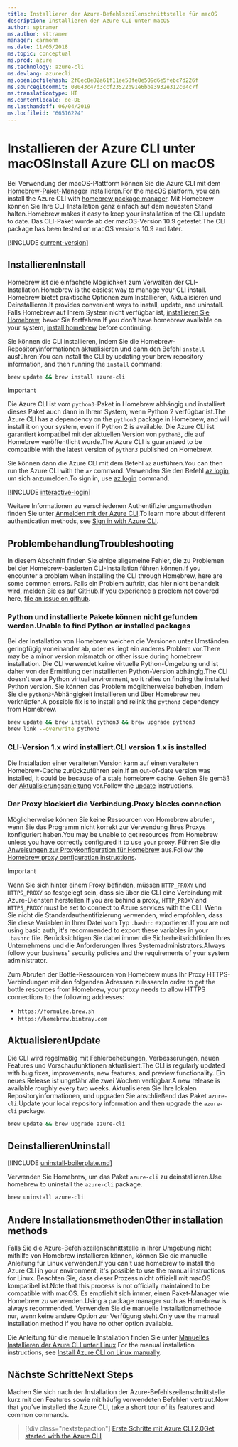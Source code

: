 ```yaml
---
title: Installieren der Azure-Befehlszeilenschnittstelle für macOS
description: Installieren der Azure CLI unter macOS
author: sptramer
ms.author: sttramer
manager: carmonm
ms.date: 11/05/2018
ms.topic: conceptual
ms.prod: azure
ms.technology: azure-cli
ms.devlang: azurecli
ms.openlocfilehash: 2f8ec8e82a61f11ee58fe8e509d6e5febc7d226f
ms.sourcegitcommit: 08043c47d3ccf23522b91e6bba3932e312c04c7f
ms.translationtype: HT
ms.contentlocale: de-DE
ms.lasthandoff: 06/04/2019
ms.locfileid: "66516224"
---
```

# <a name="install-azure-cli-on-macos"></a><span data-ttu-id="0cbdb-103">Installieren der Azure CLI unter macOS</span><span class="sxs-lookup"><span data-stu-id="0cbdb-103">Install Azure CLI on macOS</span></span>

<span data-ttu-id="0cbdb-104">Bei Verwendung der macOS-Plattform können Sie die Azure CLI mit dem [Homebrew-Paket-Manager](https://brew.sh) installieren.</span><span class="sxs-lookup"><span data-stu-id="0cbdb-104">For the macOS platform, you can install the Azure CLI with [homebrew package manager](https://brew.sh).</span></span> <span data-ttu-id="0cbdb-105">Mit Homebrew können Sie Ihre CLI-Installation ganz einfach auf dem neuesten Stand halten.</span><span class="sxs-lookup"><span data-stu-id="0cbdb-105">Homebrew makes it easy to keep your installation of the CLI update to date.</span></span> <span data-ttu-id="0cbdb-106">Das CLI-Paket wurde ab der macOS-Version 10.9 getestet.</span><span class="sxs-lookup"><span data-stu-id="0cbdb-106">The CLI package has been tested on macOS versions 10.9 and later.</span></span>

[!INCLUDE [current-version](includes/current-version.md)]

## <a name="install"></a><span data-ttu-id="0cbdb-107">Installieren</span><span class="sxs-lookup"><span data-stu-id="0cbdb-107">Install</span></span>

<span data-ttu-id="0cbdb-108">Homebrew ist die einfachste Möglichkeit zum Verwalten der CLI-Installation.</span><span class="sxs-lookup"><span data-stu-id="0cbdb-108">Homebrew is the easiest way to manage your CLI install.</span></span> <span data-ttu-id="0cbdb-109">Homebrew bietet praktische Optionen zum Installieren, Aktualisieren und Deinstallieren.</span><span class="sxs-lookup"><span data-stu-id="0cbdb-109">It provides convenient ways to install, update, and uninstall.</span></span>
<span data-ttu-id="0cbdb-110">Falls Homebrew auf Ihrem System nicht verfügbar ist, [installieren Sie Homebrew](https://docs.brew.sh/Installation.html), bevor Sie fortfahren.</span><span class="sxs-lookup"><span data-stu-id="0cbdb-110">If you don't have homebrew available on your system, [install homebrew](https://docs.brew.sh/Installation.html) before continuing.</span></span>

<span data-ttu-id="0cbdb-111">Sie können die CLI installieren, indem Sie die Homebrew-Repositoryinformationen aktualisieren und dann den Befehl `install` ausführen:</span><span class="sxs-lookup"><span data-stu-id="0cbdb-111">You can install the CLI by updating your brew repository information, and then running the `install` command:</span></span>

```bash
brew update && brew install azure-cli
```

> [!IMPORTANT]
>
> <span data-ttu-id="0cbdb-112">Die Azure CLI ist vom `python3`-Paket in Homebrew abhängig und installiert dieses Paket auch dann in Ihrem System, wenn Python 2 verfügbar ist.</span><span class="sxs-lookup"><span data-stu-id="0cbdb-112">The Azure CLI has a dependency on the `python3` package in Homebrew, and will install it on your system, even if Python 2 is available.</span></span> <span data-ttu-id="0cbdb-113">Die Azure CLI ist garantiert kompatibel mit der aktuellen Version von `python3`, die auf Homebrew veröffentlicht wurde.</span><span class="sxs-lookup"><span data-stu-id="0cbdb-113">The Azure CLI is guaranteed to be compatible with the latest version of `python3` published on Homebrew.</span></span>

<span data-ttu-id="0cbdb-114">Sie können dann die Azure CLI mit dem Befehl `az` ausführen.</span><span class="sxs-lookup"><span data-stu-id="0cbdb-114">You can then run the Azure CLI with the `az` command.</span></span> <span data-ttu-id="0cbdb-115">Verwenden Sie den Befehl [az login](/cli/azure/reference-index#az-login), um sich anzumelden.</span><span class="sxs-lookup"><span data-stu-id="0cbdb-115">To sign in, use [az login](/cli/azure/reference-index#az-login) command.</span></span>

[!INCLUDE [interactive-login](includes/interactive-login.md)]

<span data-ttu-id="0cbdb-116">Weitere Informationen zu verschiedenen Authentifizierungsmethoden finden Sie unter [Anmelden mit der Azure CLI](authenticate-azure-cli.md).</span><span class="sxs-lookup"><span data-stu-id="0cbdb-116">To learn more about different authentication methods, see [Sign in with Azure CLI](authenticate-azure-cli.md).</span></span>

## <a name="troubleshooting"></a><span data-ttu-id="0cbdb-117">Problembehandlung</span><span class="sxs-lookup"><span data-stu-id="0cbdb-117">Troubleshooting</span></span>

<span data-ttu-id="0cbdb-118">In diesem Abschnitt finden Sie einige allgemeine Fehler, die zu Problemen bei der Homebrew-basierten CLI-Installation führen können.</span><span class="sxs-lookup"><span data-stu-id="0cbdb-118">If you encounter a problem when installing the CLI through Homebrew, here are some common errors.</span></span> <span data-ttu-id="0cbdb-119">Falls ein Problem auftritt, das hier nicht behandelt wird, [melden Sie es auf GitHub](https://github.com/Azure/azure-cli/issues).</span><span class="sxs-lookup"><span data-stu-id="0cbdb-119">If you experience a problem not covered here, [file an issue on github](https://github.com/Azure/azure-cli/issues).</span></span>

### <a name="unable-to-find-python-or-installed-packages"></a><span data-ttu-id="0cbdb-120">Python und installierte Pakete können nicht gefunden werden.</span><span class="sxs-lookup"><span data-stu-id="0cbdb-120">Unable to find Python or installed packages</span></span>

<span data-ttu-id="0cbdb-121">Bei der Installation von Homebrew weichen die Versionen unter Umständen geringfügig voneinander ab, oder es liegt ein anderes Problem vor.</span><span class="sxs-lookup"><span data-stu-id="0cbdb-121">There may be a minor version mismatch or other issue during homebrew installation.</span></span> <span data-ttu-id="0cbdb-122">Die CLI verwendet keine virtuelle Python-Umgebung und ist daher von der Ermittlung der installierten Python-Version abhängig.</span><span class="sxs-lookup"><span data-stu-id="0cbdb-122">The CLI doesn't use a Python virtual environment, so it relies on finding the installed Python version.</span></span> <span data-ttu-id="0cbdb-123">Sie können das Problem möglicherweise beheben, indem Sie die `python3`-Abhängigkeit installieren und über Homebrew neu verknüpfen.</span><span class="sxs-lookup"><span data-stu-id="0cbdb-123">A possible fix is to install and relink the `python3` dependency from Homebrew.</span></span>

```bash
brew update && brew install python3 && brew upgrade python3
brew link --overwrite python3
```

### <a name="cli-version-1x-is-installed"></a><span data-ttu-id="0cbdb-124">CLI-Version 1.x wird installiert.</span><span class="sxs-lookup"><span data-stu-id="0cbdb-124">CLI version 1.x is installed</span></span>

<span data-ttu-id="0cbdb-125">Die Installation einer veralteten Version kann auf einen veralteten Homebrew-Cache zurückzuführen sein.</span><span class="sxs-lookup"><span data-stu-id="0cbdb-125">If an out-of-date version was installed, it could be because of a stale homebrew cache.</span></span> <span data-ttu-id="0cbdb-126">Gehen Sie gemäß der [Aktualisierungsanleitung](#Update) vor.</span><span class="sxs-lookup"><span data-stu-id="0cbdb-126">Follow the [update](#Update) instructions.</span></span>

### <a name="proxy-blocks-connection"></a><span data-ttu-id="0cbdb-127">Der Proxy blockiert die Verbindung.</span><span class="sxs-lookup"><span data-stu-id="0cbdb-127">Proxy blocks connection</span></span>

<span data-ttu-id="0cbdb-128">Möglicherweise können Sie keine Ressourcen von Homebrew abrufen, wenn Sie das Programm nicht korrekt zur Verwendung Ihres Proxys konfiguriert haben.</span><span class="sxs-lookup"><span data-stu-id="0cbdb-128">You may be unable to get resources from Homebrew unless you have correctly configured it to use your proxy.</span></span> <span data-ttu-id="0cbdb-129">Führen Sie die [Anweisungen zur Proxykonfiguration für Homebrew](https://docs.brew.sh/Manpage#using-homebrew-behind-a-proxy) aus.</span><span class="sxs-lookup"><span data-stu-id="0cbdb-129">Follow the [Homebrew proxy configuration instructions](https://docs.brew.sh/Manpage#using-homebrew-behind-a-proxy).</span></span>

> [!IMPORTANT]
> <span data-ttu-id="0cbdb-130">Wenn Sie sich hinter einem Proxy befinden, müssen `HTTP_PROXY` und `HTTPS_PROXY` so festgelegt sein, dass sie über die CLI eine Verbindung mit Azure-Diensten herstellen.</span><span class="sxs-lookup"><span data-stu-id="0cbdb-130">If you are behind a proxy, `HTTP_PROXY` and `HTTPS_PROXY` must be set to connect to Azure services with the CLI.</span></span>
> <span data-ttu-id="0cbdb-131">Wenn Sie nicht die Standardauthentifizierung verwenden, wird empfohlen, dass Sie diese Variablen in Ihrer Datei vom Typ `.bashrc` exportieren.</span><span class="sxs-lookup"><span data-stu-id="0cbdb-131">If you are not using basic auth, it's recommended to export these variables in your `.bashrc` file.</span></span>
> <span data-ttu-id="0cbdb-132">Berücksichtigen Sie dabei immer die Sicherheitsrichtlinien Ihres Unternehmens und die Anforderungen Ihres Systemadministrators.</span><span class="sxs-lookup"><span data-stu-id="0cbdb-132">Always follow your business' security policies and the requirements of your system administrator.</span></span>

<span data-ttu-id="0cbdb-133">Zum Abrufen der Bottle-Ressourcen von Homebrew muss Ihr Proxy HTTPS-Verbindungen mit den folgenden Adressen zulassen:</span><span class="sxs-lookup"><span data-stu-id="0cbdb-133">In order to get the bottle resources from Homebrew, your proxy needs to allow HTTPS connections to the following addresses:</span></span>

* `https://formulae.brew.sh`
* `https://homebrew.bintray.com`

## <a name="update"></a><span data-ttu-id="0cbdb-134">Aktualisieren</span><span class="sxs-lookup"><span data-stu-id="0cbdb-134">Update</span></span>

<span data-ttu-id="0cbdb-135">Die CLI wird regelmäßig mit Fehlerbehebungen, Verbesserungen, neuen Features und Vorschaufunktionen aktualisiert.</span><span class="sxs-lookup"><span data-stu-id="0cbdb-135">The CLI is regularly updated with bug fixes, improvements, new features, and preview functionality.</span></span> <span data-ttu-id="0cbdb-136">Ein neues Release ist ungefähr alle zwei Wochen verfügbar.</span><span class="sxs-lookup"><span data-stu-id="0cbdb-136">A new release is available roughly every two weeks.</span></span> <span data-ttu-id="0cbdb-137">Aktualisieren Sie Ihre lokalen Repositoryinformationen, und upgraden Sie anschließend das Paket `azure-cli`.</span><span class="sxs-lookup"><span data-stu-id="0cbdb-137">Update your local repository information and then upgrade the `azure-cli` package.</span></span>

```bash
brew update && brew upgrade azure-cli
```

## <a name="uninstall"></a><span data-ttu-id="0cbdb-138">Deinstallieren</span><span class="sxs-lookup"><span data-stu-id="0cbdb-138">Uninstall</span></span>

[!INCLUDE [uninstall-boilerplate.md](includes/uninstall-boilerplate.md)]

<span data-ttu-id="0cbdb-139">Verwenden Sie Homebrew, um das Paket `azure-cli` zu deinstallieren.</span><span class="sxs-lookup"><span data-stu-id="0cbdb-139">Use homebrew to uninstall the `azure-cli` package.</span></span>

```bash
brew uninstall azure-cli
```

## <a name="other-installation-methods"></a><span data-ttu-id="0cbdb-140">Andere Installationsmethoden</span><span class="sxs-lookup"><span data-stu-id="0cbdb-140">Other installation methods</span></span>

<span data-ttu-id="0cbdb-141">Falls Sie die Azure-Befehlszeilenschnittstelle in Ihrer Umgebung nicht mithilfe von Homebrew installieren können, können Sie die manuelle Anleitung für Linux verwenden.</span><span class="sxs-lookup"><span data-stu-id="0cbdb-141">If you can't use homebrew to install the Azure CLI in your environment, it's possible to use the manual instructions for Linux.</span></span> <span data-ttu-id="0cbdb-142">Beachten Sie, dass dieser Prozess nicht offiziell mit macOS kompatibel ist.</span><span class="sxs-lookup"><span data-stu-id="0cbdb-142">Note that this process is not officially maintained to be compatible with macOS.</span></span> <span data-ttu-id="0cbdb-143">Es empfiehlt sich immer, einen Paket-Manager wie Homebrew zu verwenden.</span><span class="sxs-lookup"><span data-stu-id="0cbdb-143">Using a package manager such as Homebrew is always recommended.</span></span> <span data-ttu-id="0cbdb-144">Verwenden Sie die manuelle Installationsmethode nur, wenn keine andere Option zur Verfügung steht.</span><span class="sxs-lookup"><span data-stu-id="0cbdb-144">Only use the manual installation method if you have no other option available.</span></span>

<span data-ttu-id="0cbdb-145">Die Anleitung für die manuelle Installation finden Sie unter [Manuelles Installieren der Azure CLI unter Linux](install-azure-cli-linux.md).</span><span class="sxs-lookup"><span data-stu-id="0cbdb-145">For the manual installation instructions, see [Install Azure CLI on Linux manually](install-azure-cli-linux.md).</span></span>

## <a name="next-steps"></a><span data-ttu-id="0cbdb-146">Nächste Schritte</span><span class="sxs-lookup"><span data-stu-id="0cbdb-146">Next Steps</span></span>

<span data-ttu-id="0cbdb-147">Machen Sie sich nach der Installation der Azure-Befehlszeilenschnittstelle kurz mit den Features sowie mit häufig verwendeten Befehlen vertraut.</span><span class="sxs-lookup"><span data-stu-id="0cbdb-147">Now that you've installed the Azure CLI, take a short tour of its features and common commands.</span></span>

> [!div class="nextstepaction"]
> [<span data-ttu-id="0cbdb-148">Erste Schritte mit Azure CLI 2.0</span><span class="sxs-lookup"><span data-stu-id="0cbdb-148">Get started with the Azure CLI</span></span>](get-started-with-azure-cli.md)
